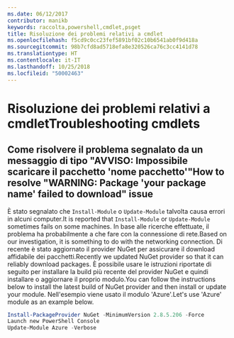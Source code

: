 ```yaml
---
ms.date: 06/12/2017
contributor: manikb
keywords: raccolta,powershell,cmdlet,psget
title: Risoluzione dei problemi relativi a cmdlet
ms.openlocfilehash: f5cd9c0cc23fef5891bf02c10b6541ab0f9d418a
ms.sourcegitcommit: 98b7cfd8ad5718efa8e320526ca76c3cc4141d78
ms.translationtype: HT
ms.contentlocale: it-IT
ms.lasthandoff: 10/25/2018
ms.locfileid: "50002463"
---
```

# <a name="troubleshooting-cmdlets"></a><span data-ttu-id="11c42-103">Risoluzione dei problemi relativi a cmdlet</span><span class="sxs-lookup"><span data-stu-id="11c42-103">Troubleshooting cmdlets</span></span>

## <a name="how-to-resolve-warning-package-your-package-name-failed-to-download-issue"></a><span data-ttu-id="11c42-104">Come risolvere il problema segnalato da un messaggio di tipo "AVVISO: Impossibile scaricare il pacchetto 'nome pacchetto'"</span><span class="sxs-lookup"><span data-stu-id="11c42-104">How to resolve "WARNING: Package 'your package name' failed to download" issue</span></span>

<span data-ttu-id="11c42-105">È stato segnalato che `Install-Module` o `Update-Module` talvolta causa errori in alcuni computer.</span><span class="sxs-lookup"><span data-stu-id="11c42-105">It is reported that `Install-Module` or `Update-Module` sometimes fails on some machines.</span></span>
<span data-ttu-id="11c42-106">In base alle ricerche effettuate, il problema ha probabilmente a che fare con la connessione di rete.</span><span class="sxs-lookup"><span data-stu-id="11c42-106">Based on our investigation, it is something to do with the networking connection.</span></span>
<span data-ttu-id="11c42-107">Di recente è stato aggiornato il provider NuGet per assicurare il download affidabile dei pacchetti.</span><span class="sxs-lookup"><span data-stu-id="11c42-107">Recently we updated NuGet provider so that it can reliably download packages.</span></span>
<span data-ttu-id="11c42-108">È possibile usare le istruzioni riportate di seguito per installare la build più recente del provider NuGet e quindi installare o aggiornare il proprio modulo.</span><span class="sxs-lookup"><span data-stu-id="11c42-108">You can follow the instructions below to install the latest build of NuGet provider and then install or update your module.</span></span>
<span data-ttu-id="11c42-109">Nell'esempio viene usato il modulo 'Azure'.</span><span class="sxs-lookup"><span data-stu-id="11c42-109">Let's use 'Azure' module as an example below.</span></span>

```powershell
Install-PackageProvider NuGet -MinimumVersion 2.8.5.206 -Force
Launch new PowerShell Console
Update-Module Azure -Verbose
```
